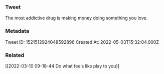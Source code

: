 ### Tweet
The most addictive drug is making money doing something you love.

### Metadata
Tweet ID: 1521512924048592896
Created At: 2022-05-03T15:32:04.000Z

### Related
[[2022-03-10 09-18-44 Do what feels like play to you]]

